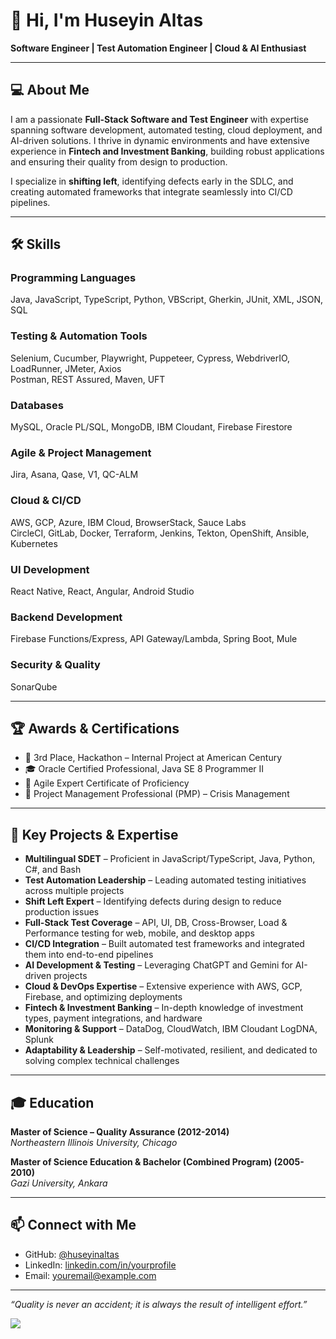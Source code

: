 # 👋 Hi, I'm Huseyin Altas  

**Software Engineer | Test Automation Engineer | Cloud & AI Enthusiast**  

---

## 💻 About Me
I am a passionate **Full-Stack Software and Test Engineer** with expertise spanning software development, automated testing, cloud deployment, and AI-driven solutions. I thrive in dynamic environments and have extensive experience in **Fintech and Investment Banking**, building robust applications and ensuring their quality from design to production.  

I specialize in **shifting left**, identifying defects early in the SDLC, and creating automated frameworks that integrate seamlessly into CI/CD pipelines.

---

## 🛠 Skills

### Programming Languages
Java, JavaScript, TypeScript, Python, VBScript, Gherkin, JUnit, XML, JSON, SQL  

### Testing & Automation Tools
Selenium, Cucumber, Playwright, Puppeteer, Cypress, WebdriverIO, LoadRunner, JMeter, Axios  
Postman, REST Assured, Maven, UFT  

### Databases
MySQL, Oracle PL/SQL, MongoDB, IBM Cloudant, Firebase Firestore  

### Agile & Project Management
Jira, Asana, Qase, V1, QC-ALM  

### Cloud & CI/CD
AWS, GCP, Azure, IBM Cloud, BrowserStack, Sauce Labs  
CircleCI, GitLab, Docker, Terraform, Jenkins, Tekton, OpenShift, Ansible, Kubernetes  

### UI Development
React Native, React, Angular, Android Studio  

### Backend Development
Firebase Functions/Express, API Gateway/Lambda, Spring Boot, Mule  

### Security & Quality
SonarQube  

---

## 🏆 Awards & Certifications
- 🥉 3rd Place, Hackathon – Internal Project at American Century  
- 🎓 Oracle Certified Professional, Java SE 8 Programmer II  
- 📜 Agile Expert Certificate of Proficiency  
- 📜 Project Management Professional (PMP) – Crisis Management  

---

## 🚀 Key Projects & Expertise
- **Multilingual SDET** – Proficient in JavaScript/TypeScript, Java, Python, C#, and Bash  
- **Test Automation Leadership** – Leading automated testing initiatives across multiple projects  
- **Shift Left Expert** – Identifying defects during design to reduce production issues  
- **Full-Stack Test Coverage** – API, UI, DB, Cross-Browser, Load & Performance testing for web, mobile, and desktop apps  
- **CI/CD Integration** – Built automated test frameworks and integrated them into end-to-end pipelines  
- **AI Development & Testing** – Leveraging ChatGPT and Gemini for AI-driven projects  
- **Cloud & DevOps Expertise** – Extensive experience with AWS, GCP, Firebase, and optimizing deployments  
- **Fintech & Investment Banking** – In-depth knowledge of investment types, payment integrations, and hardware  
- **Monitoring & Support** – DataDog, CloudWatch, IBM Cloudant LogDNA, Splunk  
- **Adaptability & Leadership** – Self-motivated, resilient, and dedicated to solving complex technical challenges  

---

## 🎓 Education
**Master of Science – Quality Assurance (2012-2014)**  
*Northeastern Illinois University, Chicago*  

**Master of Science Education & Bachelor (Combined Program) (2005-2010)**  
*Gazi University, Ankara*  

---

## 📫 Connect with Me
- GitHub: [@huseyinaltas](https://github.com/huseyinaltas)  
- LinkedIn: [linkedin.com/in/yourprofile](https://linkedin.com/in/yourprofile)  
- Email: youremail@example.com  

---

*“Quality is never an accident; it is always the result of intelligent effort.”*

![](https://komarev.com/ghpvc/?username=huseyinaltas)

<!--
**huseyinaltas/huseyinaltas** is a ✨ _special_ ✨ repository because its `README.md` (this file) appears on your GitHub profile.

Here are some ideas to get you started:

- 🔭 I’m currently working on ...
- 🌱 I’m currently learning ...
- 👯 I’m looking to collaborate on ...
- 🤔 I’m looking for help with ...
- 💬 Ask me about ...
- 📫 How to reach me: ...
- 😄 Pronouns: ...
- ⚡ Fun fact: ...
-->
